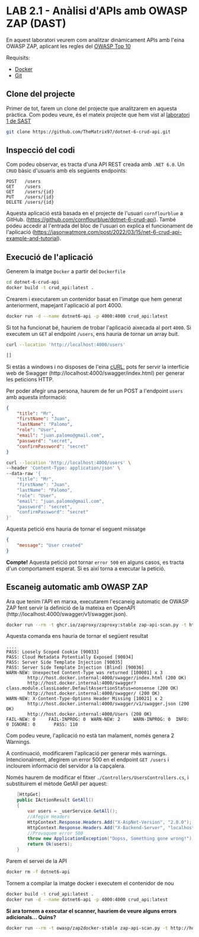 # LAB 2.1 - Anàlisi d'APIs amb OWASP ZAP (DAST)

En aquest laboratori veurem com analitzar dinàmicament APIs amb l'eina OWASP ZAP, aplicant les regles del [OWASP Top 10](https://owasp.org/www-project-top-ten/)

Requisits:

- [Docker](https://docs.docker.com/)
- [Git](https://git-scm.com/)

## Clone del projecte

Primer de tot, farem un clone del projecte que analitzarem en aquesta pràctica. Com podeu veure, és el mateix projecte que hem vist al [laboratori 1 de SAST](../Lab1%20-%20SAST/README.md)

```bash
git clone https://github.com/TheMatrix97/dotnet-6-crud-api.git
````

## Inspecció del codi

Com podeu observar, es tracta d'una API REST creada amb `.NET 6.0`. Un `CRUD` bàsic d'usuaris amb els següents endpoints:

```text
POST   /users
GET    /users
GET    /users/{id}
PUT    /users/{id}
DELETE /users/{id}
```

Aquesta aplicació està basada en el projecte de l'usuari `cornflourblue` a GitHub. (<https://github.com/cornflourblue/dotnet-6-crud-api>). També podeu accedir al l'entrada del bloc de l'usuari on explica el funcionament de l'aplicació (<https://jasonwatmore.com/post/2022/03/15/net-6-crud-api-example-and-tutorial>).

## Execució de l'aplicació

Generem la imatge `Docker` a partir del `Dockerfile`

```bash
cd dotnet-6-crud-api
docker build -t crud_api:latest .
```

Crearem i executarem un contenidor basat en l'imatge que hem generat anteriorment, mapejant l'aplicació al port 4000.

```bash
docker run -d --name dotnet6-api -p 4000:4000 crud_api:latest
```

Si tot ha funcionat bé, hauriem de trobar l'aplicació aixecada al port `4000`. Si executem un `GET` al endpoint `/users`, ens hauria de tornar un array buit.

```bash
curl --location 'http://localhost:4000/users'

[]
```

Si estàs a windows i no disposes de l'eina [cURL](https://curl.se/), pots fer servir la interfície web de Swagger (http://localhost:4000/swagger/index.html) per generar les peticions HTTP.

Per poder afegir una persona, haurem de fer un POST a l'endpoint `users` amb aquesta informació:

```json
{
    "title": "Mr",
    "firstName": "Juan",
    "lastName": "Palomo",
    "role": "User",
    "email": "juan.palomo@gmail.com",
    "password": "secret",
    "confirmPassword": "secret"
}
```

```bash
curl --location 'http://localhost:4000/users' \
--header 'Content-Type: application/json' \
--data-raw '{
    "title": "Mr",
    "firstName": "Juan",
    "lastName": "Palomo",
    "role": "User",
    "email": "juan.palomo@gmail.com",
    "password": "secret",
    "confirmPassword": "secret"
}'
````

Aquesta petició ens hauria de tornar el seguent missatge

```json
{
    "message": "User created"
}
```

**Compte!** Aquesta petició pot tornar `error 500` en alguns casos, es tracta d'un comportament esperat. Si es així torna a executar la petició.


## Escaneig automatic amb OWASP ZAP

Ara que tenim l'API en marxa, executarem l'escaneig automatic de OWASP ZAP fent servir la definició de la mateixa en OpenAPI (http://localhost:4000/swagger/v1/swagger.json).

```bash
docker run --rm -t ghcr.io/zaproxy/zaproxy:stable zap-api-scan.py -t http://host.docker.internal:4000/swagger/v1/swagger.json -f openapi
```

Aquesta comanda ens hauria de tornar el següent resultat

```text
....
PASS: Loosely Scoped Cookie [90033]
PASS: Cloud Metadata Potentially Exposed [90034]
PASS: Server Side Template Injection [90035]
PASS: Server Side Template Injection (Blind) [90036]
WARN-NEW: Unexpected Content-Type was returned [100001] x 3
        http://host.docker.internal:4000/swagger/index.html (200 OK)
        http://host.docker.internal:4000/swagger?class.module.classLoader.DefaultAssertionStatus=nonsense (200 OK)
        http://host.docker.internal:4000/swagger/ (200 OK)
WARN-NEW: X-Content-Type-Options Header Missing [10021] x 2
        http://host.docker.internal:4000/swagger/v1/swagger.json (200 OK)
        http://host.docker.internal:4000/Users (200 OK)
FAIL-NEW: 0     FAIL-INPROG: 0  WARN-NEW: 2     WARN-INPROG: 0  INFO: 0 IGNORE: 0       PASS: 110
```

Com podeu veure, l'aplicació no està tan malament, només genera 2 Warnings. 

A continuació, modificarem l'aplicació per generar més warnings. Intencionalment, afegirem un error 500 en el endpoint `GET /users` i inclourem informació del servidor a la capçalera.

Només haurem de modificar el fitxer `./Controllers/UsersControllers.cs`, i substituirem el mètode GetAll per aquest:

```cs
    [HttpGet]
    public IActionResult GetAll()
    {
        var users = _userService.GetAll();
        //Afegim Headers
        HttpContext.Response.Headers.Add("X-AspNet-Version", "2.0.0");
		HttpContext.Response.Headers.Add("X-Backend-Server", "localhost");
        //Provoquem error 500
		throw new ApplicationException("Oopss, Something gone wrong!");
        return Ok(users);
    }
```

Parem el servei de la API

```bash
docker rm -f dotnet6-api
```

Tornem a compilar la imatge docker i executem el contenidor de nou

```bash
docker build -t crud_api:latest .
docker run -d --name dotnet6-api -p 4000:4000 crud_api:latest
```

**Si ara tornem a executar el scanner, hauriem de veure alguns errors adicionals... Quins?**

```bash
docker run --rm -t owasp/zap2docker-stable zap-api-scan.py -t http://host.docker.internal:4000/swagger/v1/swagger.json -f openapi
```
